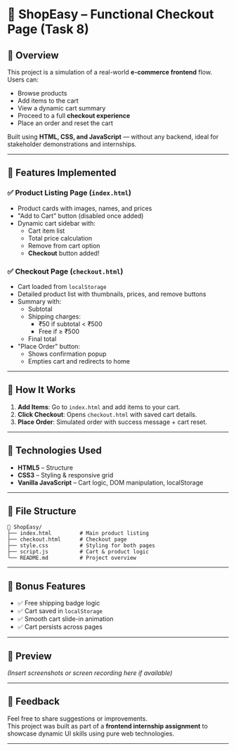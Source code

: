 # 🛒 ShopEasy – Functional Checkout Page (Task 8)

## 📌 Overview

This project is a simulation of a real-world **e-commerce frontend** flow. Users can:

- Browse products
- Add items to the cart
- View a dynamic cart summary
- Proceed to a full **checkout experience**
- Place an order and reset the cart

Built using **HTML, CSS, and JavaScript** — without any backend, ideal for stakeholder demonstrations and internships.

---

## 🧩 Features Implemented

### ✅ Product Listing Page (`index.html`)
- Product cards with images, names, and prices
- "Add to Cart" button (disabled once added)
- Dynamic cart sidebar with:
  - Cart item list
  - Total price calculation
  - Remove from cart option
  - **Checkout** button added!

### ✅ Checkout Page (`checkout.html`)
- Cart loaded from `localStorage`
- Detailed product list with thumbnails, prices, and remove buttons
- Summary with:
  - Subtotal
  - Shipping charges:
    - ₹50 if subtotal < ₹500
    - Free if ≥ ₹500
  - Final total
- "Place Order" button:
  - Shows confirmation popup
  - Empties cart and redirects to home

---

## 💾 How It Works

1. **Add Items**: Go to `index.html` and add items to your cart.
2. **Click Checkout**: Opens `checkout.html` with saved cart details.
3. **Place Order**: Simulated order with success message + cart reset.

---

## 🧪 Technologies Used

- **HTML5** – Structure
- **CSS3** – Styling & responsive grid
- **Vanilla JavaScript** – Cart logic, DOM manipulation, localStorage

---

## 📁 File Structure

```
📁 ShopEasy/
├── index.html         # Main product listing
├── checkout.html      # Checkout page
├── style.css          # Styling for both pages
├── script.js          # Cart & product logic
└── README.md          # Project overview
```

---

## 🎁 Bonus Features

- ✅ Free shipping badge logic
- ✅ Cart saved in `localStorage`
- ✅ Smooth cart slide-in animation
- ✅ Cart persists across pages

---

## 📸 Preview

*(Insert screenshots or screen recording here if available)*

---

## 📣 Feedback

Feel free to share suggestions or improvements.  
This project was built as part of a **frontend internship assignment** to showcase dynamic UI skills using pure web technologies.

---
